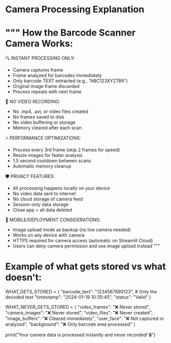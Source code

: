 # Camera Processing Explanation
"""
How the Barcode Scanner Camera Works:
=====================================

🔍 INSTANT PROCESSING ONLY:
- Camera captures frame
- Frame analyzed for barcodes immediately  
- Only barcode TEXT extracted (e.g., "ABC123XYZ789")
- Original image frame discarded
- Process repeats with next frame

🚫 NO VIDEO RECORDING:
- No .mp4, .avi, or video files created
- No frames saved to disk
- No video buffering or storage
- Memory cleared after each scan

⚡ PERFORMANCE OPTIMIZATIONS:
- Process every 3rd frame (skip 2 frames for speed)
- Resize images for faster analysis
- 1.5 second cooldown between scans
- Automatic memory cleanup

🛡️ PRIVACY FEATURES:
- All processing happens locally on your device
- No video data sent to internet
- No cloud storage of camera feed
- Session-only data storage
- Close app = all data deleted

📱 MOBILE/DEPLOYMENT CONSIDERATIONS:
- Image upload mode as backup (no live camera needed)
- Works on any device with camera
- HTTPS required for camera access (automatic on Streamlit Cloud)
- Users can deny camera permission and use image upload instead
"""

# Example of what gets stored vs what doesn't:

WHAT_GETS_STORED = {
    "barcode_text": "1234567890123",  # Only the decoded text
    "timestamp": "2024-01-19 10:30:45",
    "status": "Valid"
}

WHAT_NEVER_GETS_STORED = {
    "video_frames": "❌ Never stored",
    "camera_images": "❌ Never stored", 
    "video_files": "❌ Never created",
    "image_buffers": "❌ Cleared immediately",
    "user_face": "❌ Not captured or analyzed",
    "background": "❌ Only barcode area processed"
}

print("Your camera data is processed instantly and never recorded! 🔒")
